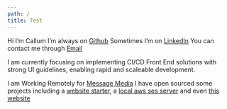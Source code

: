 ```yaml
---
path: /
title: Test
---
```

Hi I’m Callum
I’m always on [Github](https://github.com/csi-lk/)
Sometimes I’m on [LinkedIn](https://au.linkedin.com/in/callumsilcock)
You can contact me through [Email](mailto:contact@csi.lk)

I am currently focusing on implementing CI/CD Front End solutions
with strong UI guidelines, enabling rapid and scaleable development.

I am Working Remotely for [Message Media](https://messagemedia.com.au)
I have open sourced some projects including a 
[website starter](https://github.com/csi-lk/website-starter), a [local aws ses server](https://github.com/csi-lk/aws-ses-local)
and even [this website](https://github.com/csi-lk/csi.lk)
